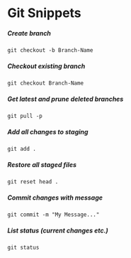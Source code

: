 # Git Snippets

##### Create branch

```
git checkout -b Branch-Name
```

##### Checkout existing branch

```
git checkout Branch-Name
```

##### Get latest and prune deleted branches

```
git pull -p
```

##### Add all changes to staging

```
git add .
```

##### Restore all staged files

```
git reset head .
```

##### Commit changes with message

```
git commit -m "My Message..."
```

##### List status (current changes etc.)

```
git status
```